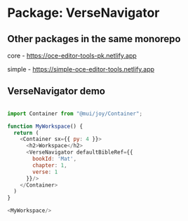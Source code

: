 # Package: VerseNavigator

## Other packages in the same monorepo

core - <https://oce-editor-tools-pk.netlify.app>

simple - <https://simple-oce-editor-tools.netlify.app>

## VerseNavigator demo

```js

import Container from "@mui/joy/Container";

function MyWorkspace() {
  return (
    <Container sx={{ py: 4 }}>
      <h2>Workspace</h2>
      <VerseNavigator defaultBibleRef={{
        bookId: 'Mat',
        chapter: 1,
        verse: 1
      }}/>
    </Container>
  )
}

<MyWorkspace/>

```
